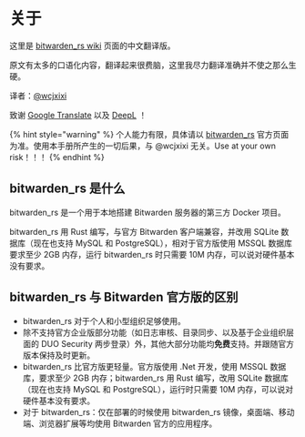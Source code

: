 # 关于

这里是 [bitwarden\_rs wiki](https://github.com/dani-garcia/bitwarden_rs/wiki) 页面的中文翻译版。

原文有太多的口语化内容，翻译起来很费脑，这里我尽力翻译准确并不使之那么生硬。

译者：[@wcjxixi](mailto:wcjxixi@gmail.com)

致谢 [Google Translate](https://translate.google.com/) 以及 [DeepL](https://www.deepl.com/) ！

{% hint style="warning" %}
个人能力有限，具体请以 [bitwarden\_rs](https://github.com/dani-garcia/bitwarden_rs) 官方页面为准。使用本手册所产生的一切后果，与 @wcjxixi 无关。Use at your own risk！！！
{% endhint %}

## bitwarden\_rs 是什么

bitwarden\_rs 是一个用于本地搭建 Bitwarden 服务器的第三方 Docker 项目。

bitwarden\_rs 用 Rust 编写，与官方 Bitwarden 客户端兼容，并改用 SQLite 数据库（现在也支持 MySQL 和 PostgreSQL），相对于官方版使用 MSSQL 数据库要求至少 2GB 内存，运行 bitwarden\_rs 时只需要 10M 内存，可以说对硬件基本没有要求。

## bitwarden\_rs 与 Bitwarden 官方版的区别

* bitwarden\_rs 对于个人和小型组织足够使用。
* 除不支持官方企业版部分功能（如日志审核、目录同步、以及基于企业组织层面的 DUO  Security 两步登录）外，其他大部分功能均**免费**支持。并跟随官方版本保持及时更新。
* bitwarden\_rs 比官方版更轻量。官方版使用 .Net 开发，使用 MSSQL 数据库，要求至少 2GB 内存；bitwarden\_rs 用 Rust 编写，改用 SQLite 数据库（现在也支持 MySQL 和 PostgreSQL），运行时只需要 10M 内存，可以说对硬件基本没有要求。
* 对于 bitwarden\_rs：仅在部署的时候使用 bitwarden\_rs 镜像，桌面端、移动端、浏览器扩展等均使用 Bitwarden 官方的应用程序。

